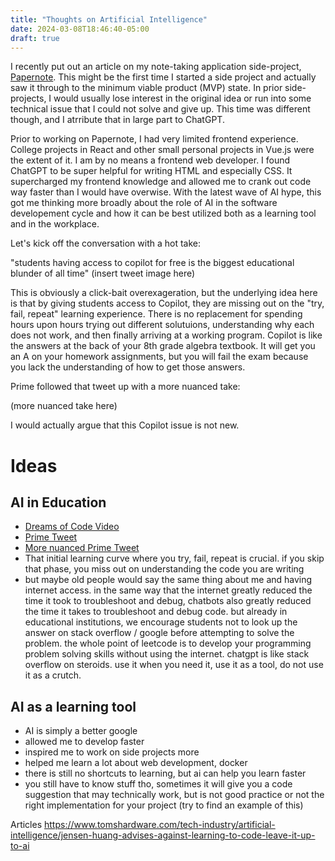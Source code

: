 ```yaml
---
title: "Thoughts on Artificial Intelligence"
date: 2024-03-08T18:46:40-05:00
draft: true
---
```


I recently put out an article on my note-taking application side-project, [Papernote](https://github.com/noahhefner/papernote). This might be the first time I started a side project and actually saw it through to the minimum viable product (MVP) state. In prior side-projects, I would usually lose interest in the original idea or run into some technical issue that I could not solve and give up. This time was different though, and I atrribute that in large part to ChatGPT.

Prior to working on Papernote, I had very limited frontend experience. College projects in React and other small personal projects in Vue.js were the extent of it. I am by no means a frontend web developer. I found ChatGPT to be super helpful for writing HTML and especially CSS. It supercharged my frontend knowledge and allowed me to crank out code way faster than I would have overwise. With the latest wave of AI hype, this got me thinking more broadly about the role of AI in the software developement cycle and how it can be best utilized both as a learning tool and in the workplace.

Let's kick off the conversation with a hot take:

"students having access to copilot for free is the biggest educational blunder of all time"
(insert tweet image here)

This is obviously a click-bait overexageration, but the underlying idea here is that by giving students access to Copilot, they are missing out on the "try, fail, repeat" learning experience. There is no replacement for spending hours upon hours trying out different solutuions, understanding why each does not work, and then finally arriving at a working program. Copilot is like the answers at the back of your 8th grade algebra textbook. It will get you an A on your homework assignments, but you will fail the exam because you lack the understanding of how to get those answers.



Prime followed that tweet up with a more nuanced take:

(more nuanced take here)

I would actually argue that this Copilot issue is not new. 

# Ideas

## AI in Education
- [Dreams of Code Video](https://www.youtube.com/watch?v=Wap2tkgaT1Q)
- [Prime Tweet](https://twitter.com/ThePrimeagen/status/1775502450725617739)
- [More nuanced Prime Tweet](https://twitter.com/ThePrimeagen/status/1775586473200267426)
- That initial learning curve where you try, fail, repeat is crucial. if you skip that phase, you miss out on understanding the code you are writing
- but maybe old people would say the same thing about me and having internet access. in the same way that the internet greatly reduced the time it took to troubleshoot and debug, chatbots also greatly reduced the time it takes to troubleshoot and debug code. but already in educational institutions, we encourage students not to look up the answer on stack overflow / google before attempting to solve the problem. the whole point of leetcode is to develop your programming problem solving skills without using the internet. chatgpt is like stack overflow on steroids. use it when you need it, use it as a tool, do not use it as a crutch.

## AI as a learning tool
- AI is simply a better google
- allowed me to develop faster
- inspired me to work on side projects more
- helped me learn a lot about web development, docker
- there is still no shortcuts to learning, but ai can help you learn faster
- you still have to know stuff tho, sometimes it will give you a code suggestion that may technically work, but is not good practice or not the right implementation for your project (try to find an example of this)

Articles
https://www.tomshardware.com/tech-industry/artificial-intelligence/jensen-huang-advises-against-learning-to-code-leave-it-up-to-ai
